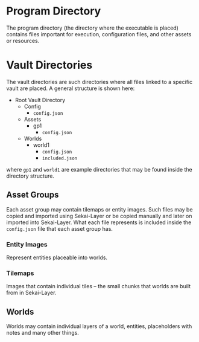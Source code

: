 ﻿# Program Directory

The program directory (the directory where the executable
is placed) contains files important for execution,
configuration files, and other assets or resources.

# Vault Directories

The vault directories are such directories where all files
linked to a specific vault are placed. A general structure is
shown here:

- Root Vault Directory
  - Config
    - `config.json`
  - Assets
    - gp1
      - `config.json`
  - Worlds
    - world1
      - `config.json`
      - `included.json`

where `gp1` and `world1` are example directories that may be
found inside the directory structure.

## Asset Groups

Each asset group may contain tilemaps or entity images.
Such files may be copied and imported using
Sekai-Layer or be copied manually and later on imported
into Sekai-Layer. What each file represents is included
inside the `config.json` file that each asset group has.

### Entity Images

Represent entities placeable into worlds.

### Tilemaps

Images that contain individual tiles – the small chunks that
worlds are built from in Sekai-Layer.

## Worlds

Worlds may contain individual layers of a world, entities,
placeholders with notes and many other things.